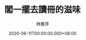 ---
issue: 381
title: 閣一擺去讀冊的滋味
author: 林雅萍
date: 2020-06-11T00:00:00.000+08:00
topic: 生活
difficulty: 1
wikidata: Q131449180
wikidata_link: https://www.wikidata.org/wiki/Q131449180
---